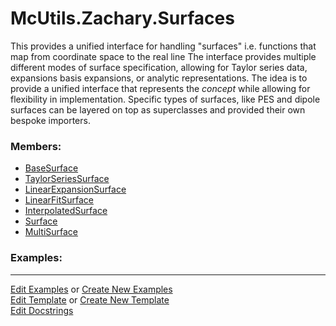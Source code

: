 # <a id="McUtils.Zachary.Surfaces">McUtils.Zachary.Surfaces</a>
    
This provides a unified interface for handling "surfaces" i.e. functions that map from coordinate space to the real line
The interface provides multiple different modes of surface specification, allowing for Taylor series data,
expansions basis expansions, or analytic representations.
The idea is to provide a unified interface that represents the _concept_ while allowing for flexibility in implementation.
Specific types of surfaces, like PES and dipole surfaces can be layered on top as superclasses and provided their own bespoke importers.

### Members:

  - [BaseSurface](Surfaces/BaseSurface/BaseSurface.md)
  - [TaylorSeriesSurface](Surfaces/BaseSurface/TaylorSeriesSurface.md)
  - [LinearExpansionSurface](Surfaces/BaseSurface/LinearExpansionSurface.md)
  - [LinearFitSurface](Surfaces/BaseSurface/LinearFitSurface.md)
  - [InterpolatedSurface](Surfaces/BaseSurface/InterpolatedSurface.md)
  - [Surface](Surfaces/Surface/Surface.md)
  - [MultiSurface](Surfaces/Surface/MultiSurface.md)

### Examples:



___

[Edit Examples](https://github.com/McCoyGroup/References/edit/gh-pages/Documentation/examples/McUtils/Zachary/Surfaces.md) or 
[Create New Examples](https://github.com/McCoyGroup/References/new/gh-pages/?filename=Documentation/examples/McUtils/Zachary/Surfaces.md) <br/>
[Edit Template](https://github.com/McCoyGroup/References/edit/gh-pages/Documentation/templates/McUtils/Zachary/Surfaces.md) or 
[Create New Template](https://github.com/McCoyGroup/References/new/gh-pages/?filename=Documentation/templates/McUtils/Zachary/Surfaces.md) <br/>
[Edit Docstrings](https://github.com/McCoyGroup/McUtils/edit/master/Zachary/Surfaces/__init__.py?message=Update%20Docs)